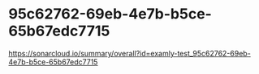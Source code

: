 # 95c62762-69eb-4e7b-b5ce-65b67edc7715
https://sonarcloud.io/summary/overall?id=examly-test_95c62762-69eb-4e7b-b5ce-65b67edc7715
